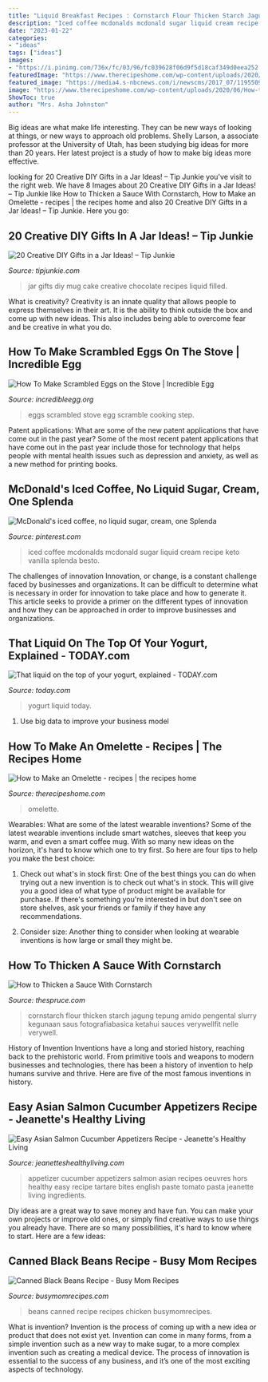 ```yaml
---
title: "Liquid Breakfast Recipes : Cornstarch Flour Thicken Starch Jagung Tepung Amido Pengental Slurry Kegunaan Saus Fotografiabasica Ketahui Sauces Verywellfit Nelle Verywell"
description: "Iced coffee mcdonalds mcdonald sugar liquid cream recipe keto vanilla splenda besto"
date: "2023-01-22"
categories:
- "ideas"
tags: ["ideas"]
images:
- "https://i.pinimg.com/736x/fc/03/96/fc039628f06d9f5d18caf349d0eea252.jpg"
featuredImage: "https://www.therecipeshome.com/wp-content/uploads/2020/06/How-to-Make-an-Omelette-02-t.jpg"
featured_image: "https://media4.s-nbcnews.com/i/newscms/2017_07/1195509/yugurt-liquid-tease-today-170215_edaaaa7cbb481343a3587f808187accf.jpg"
image: "https://www.therecipeshome.com/wp-content/uploads/2020/06/How-to-Make-an-Omelette-02-t.jpg"
ShowToc: true
author: "Mrs. Asha Johnston"
---
```



Big ideas are what make life interesting. They can be new ways of looking at things, or new ways to approach old problems. Shelly Larson, a associate professor at the University of Utah, has been studying big ideas for more than 20 years. Her latest project is a study of how to make big ideas more effective.

	

		
looking for 20 Creative DIY Gifts in a Jar Ideas! – Tip Junkie you've visit to the right web. We have 8 Images about 20 Creative DIY Gifts in a Jar Ideas! – Tip Junkie like How to Thicken a Sauce With Cornstarch, How to Make an Omelette - recipes | the recipes home and also 20 Creative DIY Gifts in a Jar Ideas! – Tip Junkie. Here you go:
		
    
## 20 Creative DIY Gifts In A Jar Ideas! – Tip Junkie

<img loading=lazy src="https://cdn.tipjunkie.com/wp-content/uploads/cache/63/10/6310661d67a1903d6060223260e78c50.jpg" onerror="this.onerror=null;this.src='https://tse3.mm.bing.net/th?id=OIP.Futdv-a07_hjCU81hAn6BAHaH6&amp;pid=15.1';" alt="20 Creative DIY Gifts in a Jar Ideas! – Tip Junkie">

_Source: tipjunkie.com_

>jar gifts diy mug cake creative chocolate recipes liquid filled. 

	

What is creativity?
Creativity is an innate quality that allows people to express themselves in their art. It is the ability to think outside the box and come up with new ideas. This also includes being able to overcome fear and be creative in what you do.

    
## How To Make Scrambled Eggs On The Stove | Incredible Egg

<img loading=lazy src="https://x9wsr1khhgk5pxnq1f1r8kye-wpengine.netdna-ssl.com/wp-content/uploads/Step-3-5-930x930.jpg" onerror="this.onerror=null;this.src='https://tse3.mm.bing.net/th?id=OIP.4T7Fkmh4m3zGeoQUT-q2MAHaHa&amp;pid=15.1';" alt="How To Make Scrambled Eggs on the Stove | Incredible Egg">

_Source: incredibleegg.org_

>eggs scrambled stove egg scramble cooking step. 

	

Patent applications: What are some of the new patent applications that have come out in the past year?
Some of the most recent patent applications that have come out in the past year include those for technology that helps people with mental health issues such as depression and anxiety, as well as a new method for printing books.

    
## McDonald&#039;s Iced Coffee, No Liquid Sugar, Cream, One Splenda

<img loading=lazy src="https://i.pinimg.com/736x/fc/03/96/fc039628f06d9f5d18caf349d0eea252.jpg" onerror="this.onerror=null;this.src='https://tse2.mm.bing.net/th?id=OIP.uGydNU0uO7Pkr1YUrrHWnAHaJ3&amp;pid=15.1';" alt="McDonald&#039;s iced coffee, no liquid sugar, cream, one Splenda">

_Source: pinterest.com_

>iced coffee mcdonalds mcdonald sugar liquid cream recipe keto vanilla splenda besto. 

	

The challenges of innovation
Innovation, or change, is a constant challenge faced by businesses and organizations. It can be difficult to determine what is necessary in order for innovation to take place and how to generate it. This article seeks to provide a primer on the different types of innovation and how they can be approached in order to improve businesses and organizations.

    
## That Liquid On The Top Of Your Yogurt, Explained - TODAY.com

<img loading=lazy src="https://media4.s-nbcnews.com/i/newscms/2017_07/1195509/yugurt-liquid-tease-today-170215_edaaaa7cbb481343a3587f808187accf.jpg" onerror="this.onerror=null;this.src='https://tse3.mm.bing.net/th?id=OIP.TPSDlK5KTTH37Kg-dkdODQHaEK&amp;pid=15.1';" alt="That liquid on the top of your yogurt, explained - TODAY.com">

_Source: today.com_

>yogurt liquid today. 

	

1. Use big data to improve your business model

    
## How To Make An Omelette - Recipes | The Recipes Home

<img loading=lazy src="https://www.therecipeshome.com/wp-content/uploads/2020/06/How-to-Make-an-Omelette-02-t.jpg" onerror="this.onerror=null;this.src='https://tse2.mm.bing.net/th?id=OIP.ukqHQeRvaPL2a7fEwZELJwHaFF&amp;pid=15.1';" alt="How to Make an Omelette - recipes | the recipes home">

_Source: therecipeshome.com_

>omelette. 

	

Wearables: What are some of the latest wearable inventions?
Some of the latest wearable inventions include smart watches, sleeves that keep you warm, and even a smart coffee mug. With so many new ideas on the horizon, it's hard to know which one to try first. So here are four tips to help you make the best choice:
1. Check out what's in stock first: One of the best things you can do when trying out a new invention is to check out what's in stock. This will give you a good idea of what type of product might be available for purchase. If there's something you're interested in but don't see on store shelves, ask your friends or family if they have any recommendations.

2. Consider size: Another thing to consider when looking at wearable inventions is how large or small they might be.

    
## How To Thicken A Sauce With Cornstarch

<img loading=lazy src="https://www.thespruceeats.com/thmb/L_4yxlxUB4SjI-NllTDpHdGnlhE=/3264x2448/filters:fill(auto,1)/Cornstarch-GettyImages-horizontal-597b64e5d088c00011b094d2.jpg" onerror="this.onerror=null;this.src='https://tse3.mm.bing.net/th?id=OIP.mdDykjZ7Y17VqUylpextEwHaFj&amp;pid=15.1';" alt="How to Thicken a Sauce With Cornstarch">

_Source: thespruce.com_

>cornstarch flour thicken starch jagung tepung amido pengental slurry kegunaan saus fotografiabasica ketahui sauces verywellfit nelle verywell. 

	

History of Invention
Inventions have a long and storied history, reaching back to the prehistoric world. From primitive tools and weapons to modern businesses and technologies, there has been a history of invention to help humans survive and thrive. Here are five of the most famous inventions in history.

    
## Easy Asian Salmon Cucumber Appetizers Recipe - Jeanette&#039;s Healthy Living

<img loading=lazy src="http://jeanetteshealthyliving.com/wp-content/uploads/2015/05/Salmon-Tartare-Cucumber-Appetizer-4.jpg" onerror="this.onerror=null;this.src='https://tse4.mm.bing.net/th?id=OIP.yeAL5BO51ZWTLwbJXfv2oQHaE8&amp;pid=15.1';" alt="Easy Asian Salmon Cucumber Appetizers Recipe - Jeanette&#039;s Healthy Living">

_Source: jeanetteshealthyliving.com_

>appetizer cucumber appetizers salmon asian recipes oeuvres hors healthy easy recipe tartare bites english paste tomato pasta jeanette living ingredients. 

	

Diy ideas are a great way to save money and have fun. You can make your own projects or improve old ones, or simply find creative ways to use things you already have. There are so many possibilities, it's hard to know where to start. Here are a few ideas:

    
## Canned Black Beans Recipe - Busy Mom Recipes

<img loading=lazy src="http://busymomrecipes.com/wp-content/uploads/2014/07/canned-black-beans-recipe.jpg" onerror="this.onerror=null;this.src='https://tse3.mm.bing.net/th?id=OIP.TTswZC2lK7xmP5lJGUH5LQHaFj&amp;pid=15.1';" alt="Canned Black Beans Recipe - Busy Mom Recipes">

_Source: busymomrecipes.com_

>beans canned recipe recipes chicken busymomrecipes. 

	

What is invention?
Invention is the process of coming up with a new idea or product that does not exist yet. Invention can come in many forms, from a simple invention such as a new way to make sugar, to a more complex invention such as creating a medical device. The process of innovation is essential to the success of any business, and it’s one of the most exciting aspects of technology.

